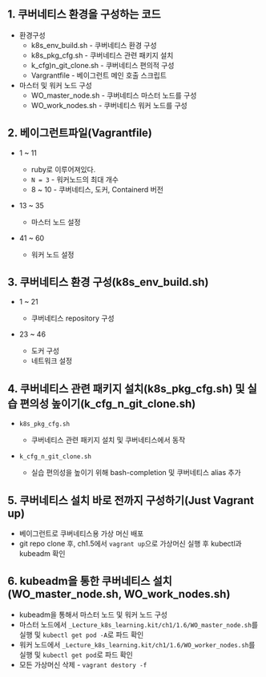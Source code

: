 ## 1. 쿠버네티스 환경을 구성하는 코드
* 환경구성
  * k8s_env_build.sh - 쿠버네티스 환경 구성
  * k8s_pkg_cfg.sh - 쿠버네티스 관련 패키지 설치
  * k_cfg)n_git_clone.sh - 쿠버네티스 편의적 구성
  * Vargrantfile - 베이그런트 메인 호출 스크립트
* 마스터 및 워커 노드 구성
  * WO_master_node.sh - 쿠버네티스 마스터 노드를 구성
  * WO_work_nodes.sh - 쿠버네티스 워커 노드를 구성

## 2. 베이그런트파일(Vagrantfile)
* 1 ~ 11
  * ruby로 이루어져있다.
  * `N = 3` - 워커노드의 최대 개수
  * 8 ~ 10 - 쿠버네티스, 도커, Containerd 버전

* 13 ~ 35
  * 마스터 노드 설정

* 41 ~ 60
  * 워커 노드 설정

## 3. 쿠버네티스 환경 구성(k8s_env_build.sh)
* 1 ~ 21
  * 쿠버네티스 repository 구성

* 23 ~ 46
  * 도커 구성
  * 네트워크 설정

## 4. 쿠버네티스 관련 패키지 설치(k8s_pkg_cfg.sh) 및 실습 편의성 높이기(k_cfg_n_git_clone.sh)
* `k8s_pkg_cfg.sh`
  * 쿠버네티스 관련 패키지 설치 및 쿠버네티스에서 동작

* `k_cfg_n_git_clone.sh`
  * 실습 편의성을 높이기 위해 bash-completion 및 쿠버네티스 alias 추가

## 5. 쿠버네티스 설치 바로 전까지 구성하기(Just Vagrant up)
* 베이그런트로 쿠버네티스용 가상 머신 배포
* git repo clone 후, ch1.5에서 `vagrant up`으로 가상머신 실행 후 kubectl과 kubeadm 확인

## 6. kubeadm을 통한 쿠버네티스 설치(WO_master_node.sh, WO_work_nodes.sh)
* kubeadm을 통해서 마스터 노드 및 워커 노드 구성
* 마스터 노드에서 `_Lecture_k8s_learning.kit/ch1/1.6/WO_master_node.sh`를 실행 및 `kubectl get pod -A`로 파드 확인
* 워커 노드에서 `_Lecture_k8s_learning.kit/ch1/1.6/WO_worker_nodes.sh`를 실행 및 `kubectl get pod`로 파드 확인
* 모든 가상머신 삭제 - `vagrant destory -f`
